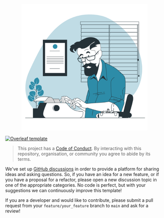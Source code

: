 <p align="center">
<img src="media/writing.png" width="400">
</p>

[![Overleaf template](https://img.shields.io/badge/Overleaf-47A141?style=for-the-badge&logo=Overleaf&logoColor=white)](https://www.overleaf.com/read/wshjrvffsdcz
)

> This project has a [Code of Conduct](CODE_OF_CONDUCT.md).
> By interacting with this repository, organisation, or community you agree to abide by its terms.

We've set up [GitHub discussions](https://github.com/GQCG-edu/master-thesis-article/discussions) in order to provide a platform for sharing ideas and asking questions. So, if you have an idea for a new feature, or if you have a proposal for a refactor, please open a new discussion topic in one of the appropriate categories. No code is perfect, but with your suggestions we can continuously improve this template!

If you are a developer and would like to contribute, please submit a pull request from your `feature/your_feature` branch to `main` and ask for a review!
